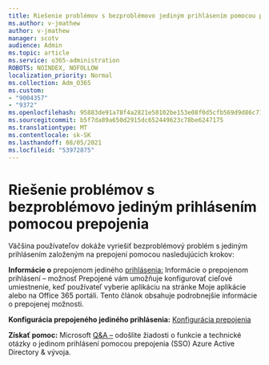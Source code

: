 ```yaml
---
title: Riešenie problémov s bezproblémovo jediným prihlásením pomocou prepojenia
ms.author: v-jmathew
author: v-jmathew
manager: scotv
audience: Admin
ms.topic: article
ms.service: o365-administration
ROBOTS: NOINDEX, NOFOLLOW
localization_priority: Normal
ms.collection: Adm_O365
ms.custom:
- "9004357"
- "9372"
ms.openlocfilehash: 95883de91a78f4a2821e50102be153e08f0d5cfb569d9d86c71d87fe5e28e149
ms.sourcegitcommit: b5f7da89a650d2915dc652449623c78be6247175
ms.translationtype: MT
ms.contentlocale: sk-SK
ms.lasthandoff: 08/05/2021
ms.locfileid: "53972875"
---
```

# <a name="troubleshoot-link-based-seamless-single-sign-on-sso-issues"></a>Riešenie problémov s bezproblémovo jediným prihlásením pomocou prepojenia

Väčšina používateľov dokáže vyriešiť bezproblémový problém s jediným prihlásením založeným na prepojení pomocou nasledujúcich krokov:

**Informácie o** prepojenom jediného [prihlásenia:](https://docs.microsoft.com/azure/active-directory/manage-apps/configure-linked-sign-on) Informácie o prepojenom prihlásení – možnosť Prepojené vám umožňuje konfigurovať cieľové umiestnenie, keď používateľ vyberie aplikáciu na stránke Moje aplikácie alebo na Office 365 portáli. Tento článok obsahuje podrobnejšie informácie o prepojenej možnosti.

**Konfigurácia prepojeného jediného prihlásenia:** [Konfigurácia prepojenia](https://docs.microsoft.com/azure/active-directory/manage-apps/configure-linked-sign-on#configure-link)

**Získať pomoc:** Microsoft [Q&A –](https://docs.microsoft.com/answers/topics/azure-ad-single-sign-on.html) odošlite žiadosti o funkcie a technické otázky o jedinom prihlásení pomocou prepojenia (SSO) Azure Active Directory & vývoja.
